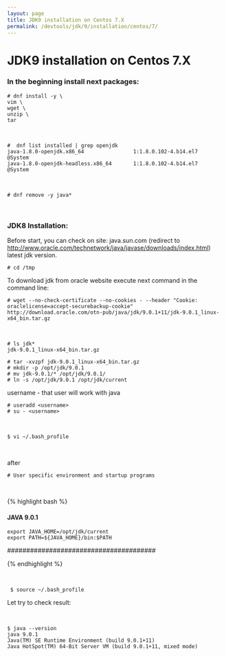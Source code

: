 ```yaml
---
layout: page
title: JDK9 installation on Centos 7.X
permalink: /devtools/jdk/9/installation/centos/7/
---
```



# JDK9 installation on Centos 7.X


### In the beginning install next packages:

	# dnf install -y \
	vim \
	wget \
	unzip \
    tar

<br/>

	#  dnf list installed | grep openjdk
	java-1.8.0-openjdk.x86_64                1:1.8.0.102-4.b14.el7           @System
	java-1.8.0-openjdk-headless.x86_64       1:1.8.0.102-4.b14.el7           @System


<br/>

	# dnf remove -y java*


<br/>

### JDK8 Installation:

Before start, you can check on site: java.sun.com (redirect to http://www.oracle.com/technetwork/java/javase/downloads/index.html) latest jdk version.

	# cd /tmp

To download jdk from oracle website execute next command in the command line:

    # wget --no-check-certificate --no-cookies - --header "Cookie: oraclelicense=accept-securebackup-cookie" http://download.oracle.com/otn-pub/java/jdk/9.0.1+11/jdk-9.0.1_linux-x64_bin.tar.gz


<br/>

    # ls jdk*
	jdk-9.0.1_linux-x64_bin.tar.gz

    # tar -xvzpf jdk-9.0.1_linux-x64_bin.tar.gz
    # mkdir -p /opt/jdk/9.0.1
    # mv jdk-9.0.1/* /opt/jdk/9.0.1/
    # ln -s /opt/jdk/9.0.1 /opt/jdk/current

username - that user will work with java

    # useradd <username>
    # su - <username>

<br/>

    $ vi ~/.bash_profile

<br/>

after

    # User specific environment and startup programs

<br/>

{% highlight bash %}

#### JAVA 9.0.1 #######################

	export JAVA_HOME=/opt/jdk/current
	export PATH=${JAVA_HOME}/bin:$PATH

#######################################

{% endhighlight %}

<br/>


     $ source ~/.bash_profile


Let try to check result:

<br/>

	$ java --version
	java 9.0.1
	Java(TM) SE Runtime Environment (build 9.0.1+11)
	Java HotSpot(TM) 64-Bit Server VM (build 9.0.1+11, mixed mode)
